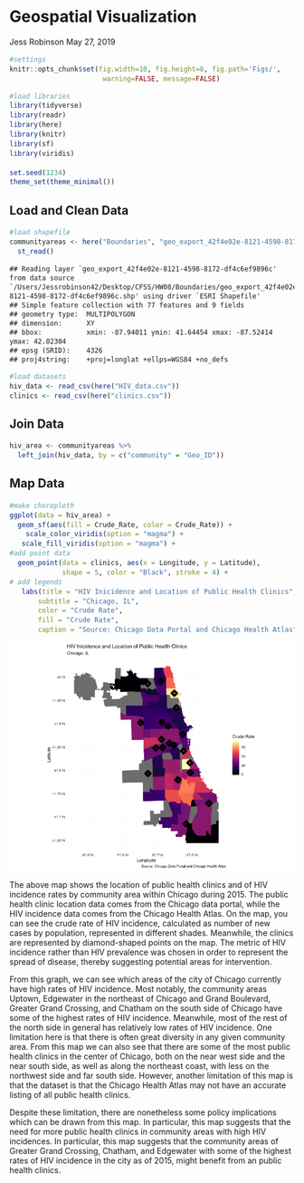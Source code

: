 Geospatial Visualization
================
Jess Robinson
May 27, 2019

``` r
#settings
knitr::opts_chunk$set(fig.width=10, fig.height=8, fig.path='Figs/',
                       warning=FALSE, message=FALSE)
```

``` r
#load libraries
library(tidyverse)
library(readr)
library(here)
library(knitr)
library(sf)
library(viridis)

set.seed(1234)
theme_set(theme_minimal())
```

Load and Clean Data
-------------------

``` r
#load shapefile
communityareas <- here("Boundaries", "geo_export_42f4e02e-8121-4598-8172-df4c6ef9896c.shp") %>%
  st_read()
```

    ## Reading layer `geo_export_42f4e02e-8121-4598-8172-df4c6ef9896c' from data source `/Users/Jessrobinson42/Desktop/CFSS/HW08/Boundaries/geo_export_42f4e02e-8121-4598-8172-df4c6ef9896c.shp' using driver `ESRI Shapefile'
    ## Simple feature collection with 77 features and 9 fields
    ## geometry type:  MULTIPOLYGON
    ## dimension:      XY
    ## bbox:           xmin: -87.94011 ymin: 41.64454 xmax: -87.52414 ymax: 42.02304
    ## epsg (SRID):    4326
    ## proj4string:    +proj=longlat +ellps=WGS84 +no_defs

``` r
#load datasets
hiv_data <- read_csv(here("HIV_data.csv"))
clinics <- read_csv(here("clinics.csv"))
```

Join Data
---------

``` r
hiv_area <- communityareas %>%
  left_join(hiv_data, by = c("community" = "Geo_ID"))
```

Map Data
--------

``` r
#make choropleth
ggplot(data = hiv_area) + 
  geom_sf(aes(fill = Crude_Rate, color = Crude_Rate)) +
    scale_color_viridis(option = "magma") + 
   scale_fill_viridis(option = "magma") + 
#add point data
  geom_point(data = clinics, aes(x = Longitude, y = Latitude), 
             shape = 5, color = "Black", stroke = 4) + 
# add legends 
   labs(title = "HIV Inicidence and Location of Public Health Clinics",
       subtitle = "Chicago, IL",
       color = "Crude Rate", 
       fill = "Crude Rate",
       caption = "Source: Chicago Data Portal and Chicago Health Atlas")
```

![](Figs/unnamed-chunk-3-1.png)

The above map shows the location of public health clinics and of HIV incidence rates by community area within Chicago during 2015. The public health clinic location data comes from the Chicago data portal, while the HIV incidence data comes from the Chicago Health Atlas. On the map, you can see the crude rate of HIV incidence, calculated as number of new cases by population, represented in different shades. Meanwhile, the clinics are represented by diamond-shaped points on the map. The metric of HIV incidence rather than HIV prevalence was chosen in order to represent the spread of disease, thereby suggesting potential areas for intervention.

From this graph, we can see which areas of the city of Chicago currently have high rates of HIV incidence. Most notably, the community areas Uptown, Edgewater in the northeast of Chicago and Grand Boulevard, Greater Grand Crossing, and Chatham on the south side of Chicago have some of the highest rates of HIV incidence. Meanwhile, most of the rest of the north side in general has relatively low rates of HIV incidence. One limitation here is that there is often great diversity in any given community area. From this map we can also see that there are some of the most public health clinics in the center of Chicago, both on the near west side and the near south side, as well as along the northeast coast, with less on the northwest side and far south side. However, another limitation of this map is that the dataset is that the Chicago Health Atlas may not have an accurate listing of all public health clinics.

Despite these limitation, there are nonetheless some policy implications which can be drawn from this map. In particular, this map suggests that the need for more public health clinics in community areas with high HIV incidences. In particular, this map suggests that the community areas of Greater Grand Crossing, Chatham, and Edgewater with some of the highest rates of HIV incidence in the city as of 2015, might benefit from an public health clinics.

